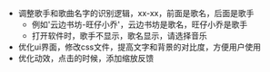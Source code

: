 - 调整歌手和歌曲名字的识别逻辑，xx-xx，前面是歌名，后面是歌手
    - 例如'云边书坊-旺仔小乔'，云边书坊是歌名，旺仔小乔是歌手
    - 打开软件时，歌手不显示，歌名显示，请选择音乐
- 优化ui界面，修改css文件，提高文字和背景的对比度，方便用户使用
- 优化动效，点击的时候，添加缩放反馈